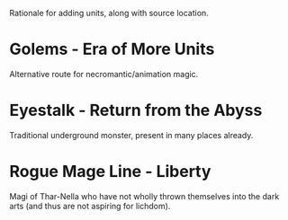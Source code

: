 Rationale for adding units, along with source location.

# Golems - Era of More Units
Alternative route for necromantic/animation magic.

# Eyestalk - Return from the Abyss
Traditional underground monster, present in many places already.

# Rogue Mage Line - Liberty
Magi of Thar-Nella who have not wholly thrown themselves into the dark arts (and thus are not aspiring for lichdom).

